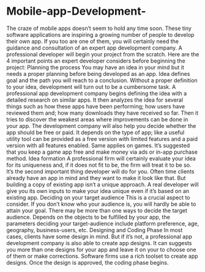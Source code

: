 # Mobile-app-Development-
The craze of mobile apps doesn’t seem to hold any time soon. These tiny software applications are inspiring a growing number of people to develop their own app. If you too are one of them, you will certainly need the guidance and consultation of an expert app development company. 
A professional developer will begin your project from the scratch. Here are the 4 important points an expert developer considers before beginning the project: 
Planning the process
You may have an idea in your mind but it needs a proper planning before being developed as an app. Idea defines goal and the path you will reach to a conclusion. Without a proper definition to your idea, development will turn out to be a cumbersome task. A professional app development company begins defining the idea with a detailed research on similar apps. It then analyzes the idea for several things such as how these apps have been performing; how users have reviewed them and; how many downloads they have received so far. Then it tries to discover the weakest areas where improvements can be done in your app. 
The development company will also help you decide whether the app should be free or paid. It depends on the type of app; like a useful utility tool can be provided as a free version with limited features and a paid version with all features enabled. Same applies on games. It’s suggested that you keep a game app free and make money via ads or in-app purchase method. 
Idea formation
A professional firm will certainly evaluate your idea for its uniqueness and, if it does not fit to be, the firm will treat it to be so. It’s the second important thing developer will do for you. Often time clients already have an app in mind and they want to make it look like that. But building a copy of existing app isn’t a unique approach. A real developer will give you its own inputs to make your idea unique even if it’s based on an existing app. 
Deciding on your target audience
This is a crucial aspect to consider. If you don’t know who your audience is, you will hardly be able to attain your goal. There may be more than one ways to decide the target audience. Depends on the objects to be fulfilled by your app, the parameters deciding your target-audience include platform preference, age, geography, business-users, etc. 
Designing and Coding Phase
In most cases, clients have some design in mind. But if it’s not, a professional app development company is also able to create app designs. It can suggests you more than one designs for your app and leave it on your to choose one of them or make corrections. Software firms use a rich toolset to create app designs.
Once the design is approved, the coding phase begins. 
